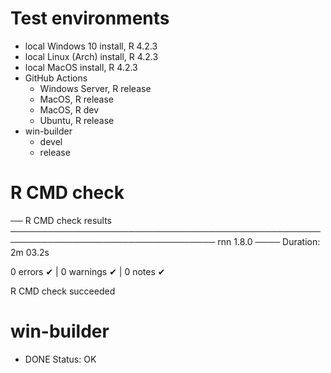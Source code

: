 # Test environments

- local Windows 10 install, R 4.2.3
- local Linux (Arch) install, R 4.2.3
- local MacOS install, R 4.2.3
- GitHub Actions
   - Windows Server, R release
   - MacOS, R release
   - MacOS, R dev
   - Ubuntu, R release
- win-builder
   - devel
   - release


# R CMD check
   
── R CMD check results ─────────────────────────────────────────────────────────────────────────────────── rnn 1.8.0 ────
Duration: 2m 03.2s

0 errors ✔ | 0 warnings ✔ | 0 notes ✔

R CMD check succeeded

# win-builder

* DONE
Status: OK